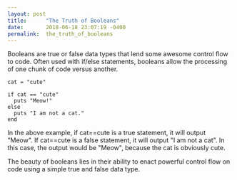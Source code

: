 ```yaml
---
layout: post
title:      "The Truth of Booleans"
date:       2018-06-18 23:07:19 -0400
permalink:  the_truth_of_booleans
---
```



Booleans are true or false data types that lend some awesome control flow to code. Often used with if/else statements, booleans allow the processing of one chunk of code versus another. 


```
cat = "cute"
 
if cat == "cute"
  puts "Meow!"
else
  puts "I am not a cat."
end
```


In the above example, if cat==cute is a true statement, it will output "Meow". If cat==cute is a false statement, it will output "I am not a cat". In this case, the output would be "Meow", because the cat is obviously cute.

The beauty of booleans lies in their ability to enact powerful control flow on code using a simple true and false data type.
